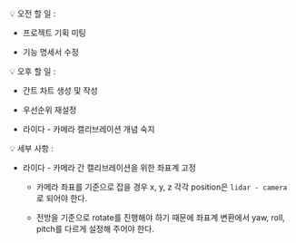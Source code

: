 <aside>
💡 오전 할 일 :

- 프로젝트 기획 미팅

- 기능 명세서 수정

</aside>
 
<aside>
💡 오후 할 일 :

- 간트 차트 생성 및 작성

- 우선순위 재설정

- 라이다 - 카메라 캘리브레이션 개념 숙지

</aside>

💡 세부 사항 :

- 라이다 - 카메라 간 캘리브레이션을 위한 좌표계 고정

  - 카메라 좌표를 기준으로 잡을 경우 x, y, z 각각 position은 `lidar - camera` 로 되어야 한다.

  - 전방을 기준으로 rotate를 진행해야 하기 때문에 좌표계 변환에서 yaw, roll, pitch를 다르게 설정해 주어야 한다.
